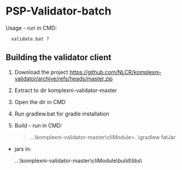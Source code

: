 # PSP-Validator-batch

Usage - run in CMD:

      validate.bat ?

## Building the validator client

1. Download the project https://github.com/NLCR/komplexni-validator/archive/refs/heads/master.zip

2. Extract to dir komplexni-validator-master

3. Open the dir in CMD

4. Run gradlew.bat for gradle installation

5. Build - run in CMD:

     > ...\komplexni-validator-master\cliModule>..\gradlew fatJar

- jars in: 

     ...\komplexni-validator-master\cliModule\build\libs\       

